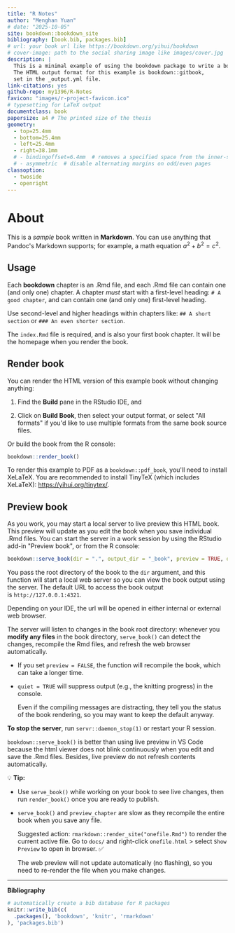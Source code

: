```yaml
--- 
title: "R Notes"
author: "Menghan Yuan"
# date: "2025-10-05"
site: bookdown::bookdown_site
bibliography: [book.bib, packages.bib]
# url: your book url like https://bookdown.org/yihui/bookdown
# cover-image: path to the social sharing image like images/cover.jpg
description: |
  This is a minimal example of using the bookdown package to write a book.
  The HTML output format for this example is bookdown::gitbook,
  set in the _output.yml file.
link-citations: yes
github-repo: my1396/R-Notes
favicon: "images/r-project-favicon.ico"
# typesetting for LaTeX output
documentclass: book
papersize: a4 # The printed size of the thesis
geometry:
  - top=25.4mm
  - bottom=25.4mm
  - left=25.4mm
  - right=38.1mm
  # - bindingoffset=6.4mm  # removes a specified space from the inner-side for twoside.
  # - asymmetric  # disable alternating margins on odd/even pages
classoption: 
  - twoside
  - openright
---
```



# About

This is a _sample_ book written in **Markdown**. You can use anything that Pandoc's Markdown supports; for example, a math equation $a^2 + b^2 = c^2$.

## Usage 

Each **bookdown** chapter is an .Rmd file, and each .Rmd file can contain one (and only one) chapter. A chapter *must* start with a first-level heading: `# A good chapter`, and can contain one (and only one) first-level heading.

Use second-level and higher headings within chapters like: `## A short section` or `### An even shorter section`.

The `index.Rmd` file is required, and is also your first book chapter. It will be the homepage when you render the book.

## Render book

You can render the HTML version of this example book without changing anything:

1. Find the **Build** pane in the RStudio IDE, and

1. Click on **Build Book**, then select your output format, or select "All formats" if you'd like to use multiple formats from the same book source files.

Or build the book from the R console:


``` r
bookdown::render_book()
```

To render this example to PDF as a `bookdown::pdf_book`, you'll need to install XeLaTeX. You are recommended to install TinyTeX (which includes XeLaTeX): <https://yihui.org/tinytex/>.

## Preview book

As you work, you may start a local server to live preview this HTML book. This preview will update as you edit the book when you save individual .Rmd files. You can start the server in a work session by using the RStudio add-in "Preview book", or from the R console:


``` r
bookdown::serve_book(dir = ".", output_dir = "_book", preview = TRUE, quiet = FALSE)
```

You pass the root directory of the book to the `dir` argument, and this function will start a local web server so you can view the book output using the server. The default URL to access the book output is `http://127.0.0.1:4321`.

Depending on your IDE, the url will be opened in either internal or external web browser.

The server will listen to changes in the book root directory: whenever you **modify any files** in the book directory, `serve_book()` can detect the changes, recompile the Rmd files, and refresh the web browser automatically.

- If you set `preview = FALSE`, the function will recompile the book, which can take a longer time.

- `quiet = TRUE` will suppress output (e.g., the knitting progress) in the console.
  
  Even if the compiling messages are distracting, they tell you the status of the book rendering, so you may want to keep the default anyway.


**To stop the server**, run `servr::daemon_stop(1)` or restart your R session.


`bookdown::serve_book()` is better than using live preview in VS Code because the html viewer does not blink continuously when you edit and save the .Rmd files. Besides, live preview do not refresh contents automatically.

💡 **Tip:** 

- Use `serve_book()` while working on your book to see live changes, then run `render_book()` once you are ready to publish.
- `serve_book()` and `preview_chapter` are slow as they recompile the entire book when you save any file. 
  
  Suggested action: `rmarkdown::render_site("onefile.Rmd")` to render the current active file. Go to `docs/` and right-click `onefile.html` > select `Show Preview` to open in browser. ✅

  The web preview will not update automatically (no flashing), so you need to re-render the file when you make changes.

--------------------------------------------------------------------------------

**Bibliography**


``` r
# automatically create a bib database for R packages
knitr::write_bib(c(
  .packages(), 'bookdown', 'knitr', 'rmarkdown'
), 'packages.bib')
```

